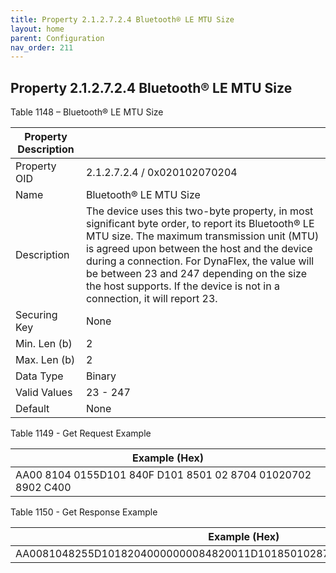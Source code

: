 ```yaml
---
title: Property 2.1.2.7.2.4 Bluetooth® LE MTU Size
layout: home
parent: Configuration
nav_order: 211
---
```


## Property 2.1.2.7.2.4 Bluetooth® LE MTU Size

Table 1148 – Bluetooth® LE MTU Size

| Property Description |  |
|----|----|
| Property OID | 2.1.2.7.2.4 / 0x020102070204 |
| Name | Bluetooth® LE MTU Size |
| Description | The device uses this two-byte property, in most significant byte order, to report its Bluetooth® LE MTU size. The maximum transmission unit (MTU) is agreed upon between the host and the device during a connection. For DynaFlex, the value will be between 23 and 247 depending on the size the host supports. If the device is not in a connection, it will report 23. |
| Securing Key | None |
| Min. Len (b) | 2 |
| Max. Len (b) | 2 |
| Data Type | Binary |
| Valid Values | 23 - 247 |
| Default | None |

Table 1149 - Get Request Example

| Example (Hex)                                                |
|--------------------------------------------------------------|
| AA00 8104 0155D101 840F D101 8501 02 8704 01020702 8902 C400 |

Table 1150 - Get Response Example

| Example (Hex)                                                          |
|------------------------------------------------------------------------|
| AA0081048255D10182040000000084820011D1018501028704010207028904C40200F7 |

#